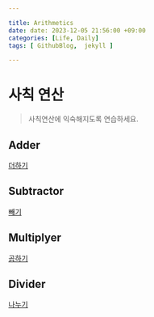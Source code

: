 ```yaml
---

title: Arithmetics
date: date: 2023-12-05 21:56:00 +09:00
categories: [Life, Daily]
tags: [ GithubBlog,  jekyll ]

---
```


# 사칙 연산
> 사칙연산에 익숙해지도록 연습하세요.

## Adder

  [더하기](https://fighting58.github.io/projects/Arithmetics/adder.html)

## Subtractor

  [빼기](https://fighting58.github.io/projects/Arithmetics/subtractor.html)

## Multiplyer

  [곱하기](https://fighting58.github.io/projects/Arithmetics/multiplyer.html)

## Divider

  [나누기](https://fighting58.github.io/projects/Arithmetics/divider.html)
